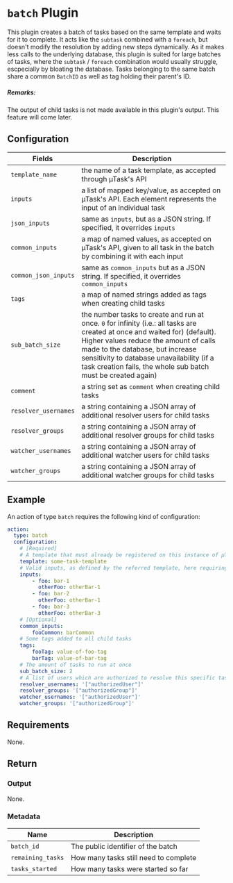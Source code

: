 # `batch` Plugin

This plugin creates a batch of tasks based on the same template and waits for it to complete. It acts like the `subtask` combined with a `foreach`, but doesn't modify the resolution by adding new steps dynamically. As it makes less calls to the underlying database, this plugin is suited for large batches of tasks, where the `subtask` / `foreach` combination would usually struggle, escpecially by bloating the database.
Tasks belonging to the same batch share a common `BatchID` as well as tag holding their parent's ID.

##### Remarks:
The output of child tasks is not made available in this plugin's output. This feature will come later.

## Configuration

| Fields               | Description                                                                                                       |
|----------------------|-------------------------------------------------------------------------------------------------------------------|
| `template_name`      | the name of a task template, as accepted through µTask's API                                                      |
| `inputs`             | a list of mapped key/value, as accepted on µTask's API. Each element represents the input of an individual task   |
| `json_inputs`        | same as `inputs`, but as a JSON string. If specified, it overrides `inputs`                                       |
| `common_inputs`       | a map of named values, as accepted on µTask's API, given to all task in the batch by combining it with each input |
| `common_json_inputs`  | same as `common_inputs` but as a JSON string. If specified, it overrides `common_inputs`                             |
| `tags`               | a map of named strings added as tags when creating child tasks                                                    |
| `sub_batch_size`     | the number tasks to create and run at once. `0` for infinity (i.e.: all tasks are created at once and waited for) (default). Higher values reduce the amount of calls made to the database, but increase sensitivity to database unavailability (if a task creation fails, the whole sub batch must be created again) |
| `comment`            | a string set as `comment` when creating child tasks                                                               |
| `resolver_usernames` | a string containing a JSON array of additional resolver users for child tasks                                     |
| `resolver_groups`    | a string containing a JSON array of additional resolver groups for child tasks                                    |
| `watcher_usernames`  | a string containing a JSON array of additional watcher users for child tasks                                      |
| `watcher_groups`     | a string containing a JSON array of additional watcher groups for child tasks                                     |

## Example

An action of type `batch` requires the following kind of configuration:

```yaml
action:
  type: batch
  configuration:
    # [Required]
    # A template that must already be registered on this instance of µTask
    template: some-task-template
    # Valid inputs, as defined by the referred template, here requiring 3 inputs: foo, otherFoo and fooCommon
    inputs:
        - foo: bar-1
          otherFoo: otherBar-1
        - foo: bar-2
          otherFoo: otherBar-1
        - foo: bar-3
          otherFoo: otherBar-3
    # [Optional]
    common_inputs:
        fooCommon: barCommon
    # Some tags added to all child tasks
    tags:
        fooTag: value-of-foo-tag
        barTag: value-of-bar-tag
    # The amount of tasks to run at once
    sub_batch_size: 2
    # A list of users which are authorized to resolve this specific task
    resolver_usernames: '["authorizedUser"]'
    resolver_groups: '["authorizedGroup"]'
    watcher_usernames: '["authorizedUser"]'
    watcher_groups: '["authorizedGroup"]'
```

## Requirements

None.

## Return

### Output

None.

### Metadata

| Name                 | Description                               |
|----------------------|-------------------------------------------|
| `batch_id`           | The public identifier of the batch        |
| `remaining_tasks`    | How many tasks still need to complete     |
| `tasks_started`       | How many tasks were started so far        |
